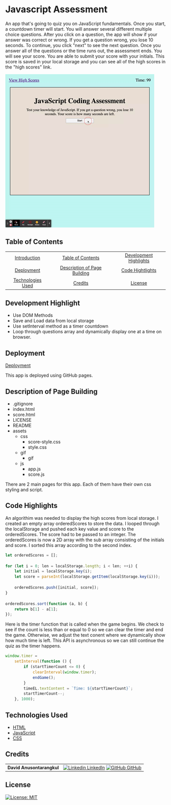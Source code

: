 # Javascript Assessment

An app that's going to quiz you on JavaScript fundamentals. Once you start, a countdown timer will start. You will answer several different multiple choice questions. After you click on a question, the app will show if your answer was correct or wrong. If you get a question wrong, you lose 10 seconds. To continue, you click "next" to see the next question. Once you answer all of the questions or the time runs out, the assessment ends. You will see your score. You are able to submit your score with your initials. This score is saved in your local storage and you can see all of the high scores in the "high scores" link.

![gif](./assets/images/gif.gif)

## Table of Contents

|                                         |                                                               |                                                   |
| :-------------------------------------: | :-----------------------------------------------------------: | :-----------------------------------------------: |
| [Introduction](#javascript-assessment)  |            [Table of Contents](#table-of-contents)            | [Development Highlights](#development-highlights) |
|         [Deployment](#deployed)         | [Description of Page Building](#Description-of-Page-Building) |       [Code Hightlights](#code-highlights)        |
| [Technologies Used](#Technologies-Used) |                      [Credits](#Credits)                      |                [License](#License)                |

## Development Highlight

- Use DOM Methods
- Save and Load data from local storage
- Use setInterval method as a timer countdown
- Loop through questions array and dynamically display one at a time on browser.

## Deployment

[Deployment](https://anusontarangkul.github.io/javascript-quiz/)

This app is deployed using GitHub pages.

## Description of Page Building

- .gitignore
- index.html
- score.html
- LICENSE
- README
- assets
  - css
    - score-style.css
    - style.css
  - gif
    - gif
  - js
    - app.js
    - score.js

There are 2 main pages for this app. Each of them have their own css styling and script.

## Code Highlights

An algorithim was needed to display the high scores from local storage. I created an empty array orderedScores to store the data. I looped through the localStorage and pushed each key value and score to the orderedScores. The score had to be passed to an integer. The orderedScores is now a 2D array with the sub array consisting of the initials and score. I sorted this array according to the second index.

```JavaScript
let orderedScores = [];

for (let i = 0; len = localStorage.length; i < len; ++i) {
    let initial = localStorage.key(i);
    let score = parseInt(localStorage.getItem(localStorage.key(i)));

    orderedScores.push([initial, score]);
}

orderedScores.sort(function (a, b) {
    return b[1] - a[1];
});
```

Here is the timer function that is called when the game begins. We check to see if the count is less than or equal to 0 so we can clear the timer and end the game. Otherwise, we adjust the text conent where we dynamically show how much time is left. This API is asynchronous so we can still continue the quiz as the timer happens.

```JavaScript
window.timer =
    setInterval(function () {
        if (startTimerCount <= 0) {
            clearInterval(window.timer);
            endGame();
        }
        timeEL.textContent = `Time: ${startTimerCount}`;
        startTimerCount--;
    }, 1000);

```

## Technologies Used

- [HTML](https://www.w3schools.com/html/)
- [JavaScript](https://www.javascript.com/)
- [CSS](https://www.w3schools.com/css/)

## Credits

|                           |                                                                                                                                                                                                       |
| ------------------------- | ----------------------------------------------------------------------------------------------------------------------------------------------------------------------------------------------------- |
| **David Anusontarangkul** | [![Linkedin](https://i.stack.imgur.com/gVE0j.png) LinkedIn](https://www.linkedin.com/in/anusontarangkul/) [![GitHub](https://i.stack.imgur.com/tskMh.png) GitHub](https://github.com/anusontarangkul) |

## License

[![License: MIT](https://img.shields.io/badge/License-MIT-yellow.svg)](https://opensource.org/licenses/MIT)
